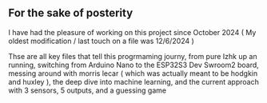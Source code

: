 ## For the sake of posterity

I have had the pleasure of working on this project since October 2024 ( My oldest modification / last touch on a file was 12/6/2024 )

Thse are all key files that tell this progrmaming journy, from pure Izhk up an running, switching from Arduino Nano to the ESP32S3 Dev Swroom2 board, messing around with morris lecar ( which was actually meant to be hodgkin and huxley ), the deep dive into machine learning, and the current approach with 3 sensors, 5 outputs, and a guessing game
